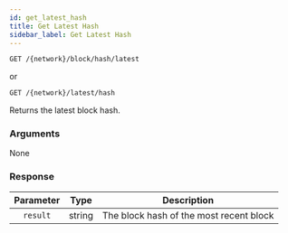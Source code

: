 ```yaml
---
id: get_latest_hash
title: Get Latest Hash
sidebar_label: Get Latest Hash
---
```


```bash title=ENDPOINT
GET /{network}/block/hash/latest
```
or
```bash title=ENDPOINT
GET /{network}/latest/hash
```

Returns the latest block hash.

### Arguments

None

### Response

| Parameter |  Type  |                 Description                  |
|:---------:|:------:|:--------------------------------------------:|
| `result`  | string |   The block hash of the most recent block    |

